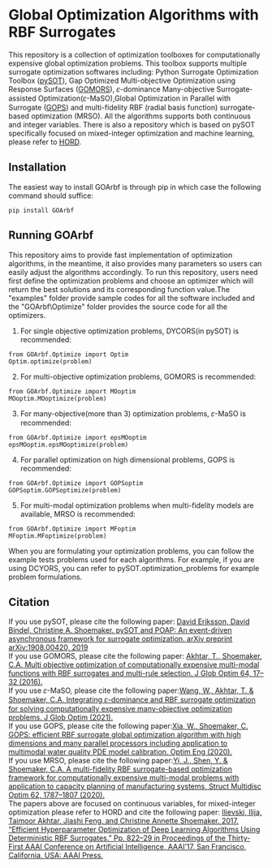 # Global Optimization Algorithms with RBF Surrogates
This repository is a collection of optimization toolboxes for computationally expensive global optimization problems. This toolbox supports multiple surrogate optimization softwares including: Python Surrogate Optimization Toolbox ([pySOT](https://github.com/dme65/pySOT)), Gap Optimized Multi-objective Optimization using Response Surfaces ([GOMORS](https://github.com/drkupi/GOMORS_pySOT)), 𝜀-dominance Many-objective Surrogate-assisted Optimization(𝜀-MaSO),Global Optimization in Parallel with Surrogate ([GOPS](https://github.com/louisXW/GOPS)) and multi-fidelity RBF (radial basis function) surrogate-based optimization (MRSO). All the algorithms supports both continuous and integer variables. There is also a repository which is based on pySOT specifically focused on mixed-integer optimization and machine learning, please refer to [HORD](https://github.com/ilija139/HORD).<br>

## Installation
The easiest way to install GOArbf is through pip in which case the following command should suffice:
```
pip install GOArbf
```
## Running GOArbf
This repository aims to provide fast implementation of optimization algorithms, in the meantime, it also provides many parameters so users can easily adjust the algorithms accordingly. To run this repository, users need first define the optimization problems and choose an optimizer which will return the best solutions and its corresponding function value.The "examples" folder provide sample codes for all the software included and the "GOArbf\Optimize" folder provides the source code for all the optimizers.<br>
1. For single objective optimization problems, DYCORS(in pySOT) is recommended:
 ```
from GOArbf.Optimize import Optim
Optim.optimize(problem)
```
2. For multi-objective optimization problems, GOMORS is recommended:
```
from GOArbf.Optimize import MOoptim
MOoptim.MOoptimize(problem)
```
3. For many-objective(more than 3) optimization problems, 𝜀-MaSO is recommended:
```
from GOArbf.Optimize import epsMOoptim
epsMOoptim.epsMOoptimize(problem)
```
4. For parallel optimization on high dimensional problems, GOPS is recommended:
```
from GOArbf.Optimize import GOPSoptim
GOPSoptim.GOPSoptimize(problem)
```
5. For multi-modal optimization problems when multi-fidelity models are available, MRSO is recommended:
```
from GOArbf.Optimize import MFoptim
MFoptim.MFoptimize(problem)
```
When you are formulating your optimization problems, you can follow the example tests problems used for each algorithms. For example, if you are using DCYORS, you can refer to pySOT.optimization_problems for example problem formulations.
## Citation
If you use pySOT, please cite the following paper: [David Eriksson, David Bindel, Christine A. Shoemaker. pySOT and POAP: An event-driven asynchronous framework for surrogate optimization. arXiv preprint arXiv:1908.00420, 2019](https://arxiv.org/abs/1908.00420)<br>
If you use GOMORS, please cite the following paper: [Akhtar, T., Shoemaker, C.A. Multi objective optimization of computationally expensive multi-modal functions with RBF surrogates and multi-rule selection. J Glob Optim 64, 17–32 (2016).](https://doi.org/10.1007/s10898-015-0270-y)<br>
If you use 𝜀-MaSO, please cite the following paper:[Wang, W., Akhtar, T. & Shoemaker, C.A. Integrating 𝜀-dominance and RBF surrogate optimization for solving computationally expensive many-objective optimization problems. J Glob Optim (2021).](https://doi.org/10.1007/s10898-021-01019-w)<br>
If you use GOPS, please cite the following paper:[Xia, W., Shoemaker, C. GOPS: efficient RBF surrogate global optimization algorithm with high dimensions and many parallel processors including application to multimodal water quality PDE model calibration. Optim Eng (2020).](https://doi.org/10.1007/s11081-020-09556-1)<br>
If you use MRSO, please cite the following paper:[Yi, J., Shen, Y. & Shoemaker, C.A. A multi-fidelity RBF surrogate-based optimization framework for computationally expensive multi-modal problems with application to capacity planning of manufacturing systems. Struct Multidisc Optim 62, 1787–1807 (2020).](https://doi.org/10.1007/s00158-020-02575-7)<br>
The papers above are focused on continuous variables, for mixed-integer optimization please refer to HORD and cite the following paper:
[Ilievski, Ilija, Taimoor Akhtar, Jiashi Feng, and Christine Annette Shoemaker. 2017. “Efficient Hyperparameter Optimization of Deep Learning Algorithms Using Deterministic RBF Surrogates.” Pp. 822–29 in Proceedings of the Thirty-First AAAI Conference on Artificial Intelligence, AAAI’17. San Francisco, California, USA: AAAI Press.](https://arxiv.org/pdf/1607.08316.pdf)
